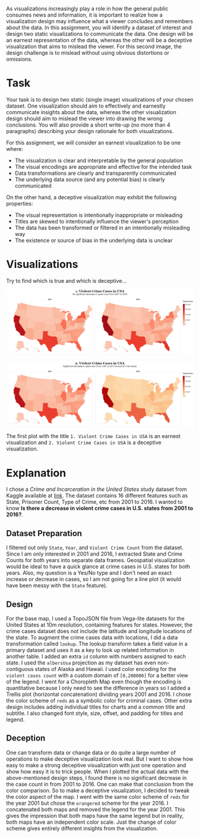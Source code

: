 As visualizations increasingly play a role in how the general public consumes news and information, it is important to realize how a visualization design may influence what a viewer concludes and remembers about the data. In this assignment, you will identify a dataset of interest and design two static visualizations to communicate the data. One design will be an earnest representation of the data, whereas the other will be a deceptive visualization that aims to mislead the viewer. For this second image, the design challenge is to mislead without using obvious distortions or omissions.

# Task
Your task is to design two static (single image) visualizations of your chosen dataset. One visualization should aim to effectively and earnestly communicate insights about the data, whereas the other visualization design should aim to mislead the viewer into drawing the wrong conclusions. You will also provide a short write-up (no more than 4 paragraphs) describing your design rationale for both visualizations.

For this assignment, we will consider an earnest visualization to be one where:

* The visualization is clear and interpretable by the general population
* The visual encodings are appropriate and effective for the intended task
* Data transformations are clearly and transparently communicated
* The underlying data source (and any potential bias) is clearly communicated

On the other hand, a deceptive visualization may exhibit the following properties:

* The visual representation is intentionally inappropriate or misleading
* Titles are skewed to intentionally influence the viewer's perception
* The data has been transformed or filtered in an intentionally misleading way
* The existence or source of bias in the underlying data is unclear
# Visualizations
Try to find which is true and which is deceptive...

![](true.png)

![](false.png)

The first plot with the title `1. Violent Crime Cases in USA` is an earnest visualization and `2. Violent Crime Cases in USA` is a deceptive visualization.
# Explanation
I chose a *Crime and Incarceration in the United States* study dataset from Kaggle available at [link](https://www.kaggle.com/datasets/christophercorrea/prisoners-and-crime-in-united-states). The dataset contains 16 different features such as State, Prisoner Count, Type of Crime, etc from 2001 to 2016. I wanted to know **Is there a decrease in violent crime cases in U.S. states from 2001 to 2016?**.

## Dataset Preparation
I filtered out only `State`, `Year`, and `Violent Crime Count` from the dataset. Since I am only interested in 2001 and 2016, I extracted State and Crime Counts for both years into separate data frames. Geospatial visualization would be ideal to have a quick glance at crime cases in U.S. states for both years. Also, my question is a Yes/No type and I don't need an exact increase or decrease in cases, so I am not going for a line plot (it would have been messy with the `State` feature).

## Design
For the base map, I used a TopoJSON file from Vega-lite datasets for the United States at 10m resolution, containing features for states. However, the crime cases dataset does not include the latitude and longitude locations of the state. To augment the crime cases data with locations, I did a data transformation called `lookup`. The lookup transform takes a field value in a primary dataset and uses it as a key to look up related information in another table. I added an extra `id` column with numbers assigned to each state. I used the `albersUsa` projection as my dataset has even non-contiguous states of Alaska and Hawaii. I used color encoding for the `violent cases count` with a custom domain of `[0,200000]` for a better view of the legend. I went for a Choropleth Map even though the encoding is quantitative because I only need to see the difference in years so I added a Trellis plot (horizontal concatenation) dividing years 2001 and 2016. I chose the color scheme of `reds` as a symbolic color for criminal cases. Other extra design includes adding individual titles for charts and a common title and subtitle. I also changed font style, size, offset, and padding for titles and legend.

## Deception
One can transform data or change data or do quite a large number of operations to make deceptive visualization look real. But I want to show how easy to make a strong deceptive visualization with just one operation and show how easy it is to trick people. When I plotted the actual data with the above-mentioned design steps, I found there is no significant decrease in the case count in from 2001 to 2016. One can make that conclusion from the color comparison. So to make a deceptive visualization, I decided to tweak the color aspect of the map. I went with the same color scheme of `reds` for the year 2001 but chose the `orangered` scheme for the year 2016. I concatenated both maps and removed the legend for the year 2001. This gives the impression that both maps have the same legend but in reality, both maps have an independent color scale. Just the change of color scheme gives entirely different insights from the visualization.
